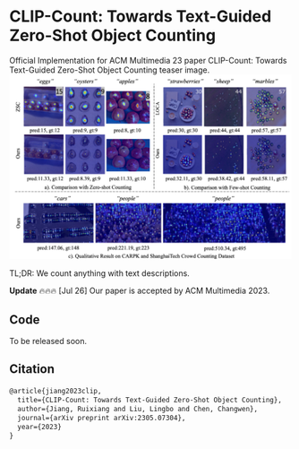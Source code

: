 # CLIP-Count: Towards Text-Guided Zero-Shot Object Counting

Official Implementation for ACM Multimedia 23 paper CLIP-Count: Towards Text-Guided Zero-Shot Object Counting
teaser image.
![teaser](asset/teaser.png)

TL;DR: We count anything with text descriptions.

**Update**
🔥🔥🔥 [Jul 26] Our paper is accepted by ACM Multimedia 2023.
## Code
To be released soon.

## Citation
```
@article{jiang2023clip,
  title={CLIP-Count: Towards Text-Guided Zero-Shot Object Counting},
  author={Jiang, Ruixiang and Liu, Lingbo and Chen, Changwen},
  journal={arXiv preprint arXiv:2305.07304},
  year={2023}
}

```
